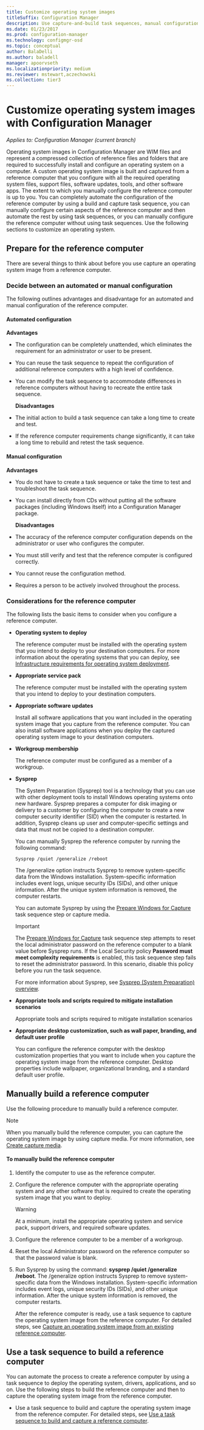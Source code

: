 ```yaml
---
title: Customize operating system images
titleSuffix: Configuration Manager
description: Use capture-and-build task sequences, manual configuration, or a combination of both to customize an operating system image.
ms.date: 01/23/2017
ms.prod: configuration-manager
ms.technology: configmgr-osd
ms.topic: conceptual
author: BalaDelli
ms.author: baladell
manager: apoorvseth
ms.localizationpriority: medium
ms.reviewer: mstewart,aczechowski
ms.collection: tier3
---
```

# Customize operating system images with Configuration Manager

*Applies to: Configuration Manager (current branch)*

Operating system images in Configuration Manager are WIM files and represent a compressed collection of reference files and folders that are required to successfully install and configure an operating system on a computer. A custom operating system image is built and captured from a reference computer that you configure with all the required operating system files, support files, software updates, tools, and other software apps. The extent to which you manually configure the reference computer is up to you. You can completely automate the configuration of the reference computer by using a build and capture task sequence, you can manually configure certain aspects of the reference computer and then automate the rest by using task sequences, or you can manually configure the reference computer without using task sequences. Use the following sections to customize an operating system.

##  <a name="BKMK_PrepareReferenceComputer"></a> Prepare for the  reference computer  
 There are several things to think about before you use capture an operating system image from a reference computer.  

###  <a name="BKMK_RefComputerDecide"></a> Decide between an automated or manual configuration  
 The following outlines advantages and disadvantage for an automated and manual configuration of the reference computer.  

#### Automated configuration  
 **Advantages**  

- The configuration can be completely unattended, which eliminates the requirement for an administrator or user to be present.  

- You can reuse the task sequence to repeat the configuration of additional reference computers with a high level of confidence.  

- You can modify the task sequence to accommodate differences in reference computers without having to recreate the entire task sequence.  

  **Disadvantages**  

- The initial action to build a task sequence can take a long time to create and test.  

- If the reference computer requirements change significantly, it can take a long time to rebuild and retest the task sequence.  

#### Manual configuration  
 **Advantages**  

- You do not have to create a task sequence or take the time to test and troubleshoot the task sequence.  

- You can install directly from CDs without putting all the software packages (including Windows itself) into a Configuration Manager package.  

  **Disadvantages**  

- The accuracy of the reference computer configuration depends on the administrator or user who configures the computer.  

- You must still verify and test that the reference computer is configured correctly.  

- You cannot reuse the configuration method.  

- Requires a person to be actively involved throughout the process.  

###  <a name="BKMK_RefComputerConsiderations"></a> Considerations for the reference computer  
 The following lists the basic items to consider when you configure a reference computer.  

-   **Operating system to deploy**  

     The reference computer must be installed with the operating system that you intend to deploy to your destination computers. For more information about the operating systems that you can deploy, see [Infrastructure requirements for operating system deployment](../plan-design/infrastructure-requirements-for-operating-system-deployment.md).  

-   **Appropriate service pack**  

     The reference computer must be installed with the operating system that you intend to deploy to your destination computers.  

-   **Appropriate software updates**  

     Install all software applications that you want included in the operating system image that you capture from the reference computer. You can also install software applications when you deploy the captured operating system image to your destination computers.  

-   **Workgroup membership**  

     The reference computer must be configured as a member of a workgroup.  

-   **Sysprep**  

     The System Preparation (Sysprep) tool is a technology that you can use with other deployment tools to install Windows operating systems onto new hardware. Sysprep prepares a computer for disk imaging or delivery to a customer by configuring the computer to create a new computer security identifier (SID) when the computer is restarted. In addition, Sysprep cleans up user and computer-specific settings and data that must not be copied to a destination computer.  

     You can manually Sysprep the reference computer by running the following command:  

     `Sysprep /quiet /generalize /reboot`  

     The /generalize option instructs Sysprep to remove system-specific data from the Windows installation. System-specific information includes event logs, unique security IDs (SIDs), and other unique information. After the unique system information is removed, the computer restarts.  

     You can automate Sysprep by using the [Prepare Windows for Capture](../understand/task-sequence-steps.md#BKMK_PrepareWindowsforCapture) task sequence step or capture media.  

    > [!IMPORTANT]  
    >  The [Prepare Windows for Capture](../understand/task-sequence-steps.md#BKMK_PrepareWindowsforCapture) task sequence step attempts to reset the local administrator password on the reference computer to a blank value before Sysprep runs. If the Local Security policy **Password must meet complexity requirements** is enabled, this task sequence step fails to reset the administrator password. In this scenario, disable this policy before you run the task sequence.  

     For more information about Sysprep, see [Sysprep (System Preparation) overview](/windows-hardware/manufacture/desktop/sysprep--system-preparation--overview).  

-   **Appropriate tools and scripts required to mitigate installation scenarios**  

     Appropriate tools and scripts required to mitigate installation scenarios  

-   **Appropriate desktop customization, such as wall paper, branding, and default user profile**  

     You can configure the reference computer with the desktop customization properties that you want to include when you capture the operating system image from the reference computer. Desktop properties include wallpaper, organizational branding, and a standard default user profile.  

##  <a name="BKMK_ManuallyBuildReference"></a> Manually build a reference computer  
 Use the following procedure to manually build a reference computer.  

> [!NOTE]  
>  When you manually build the reference computer, you can capture the operating system image by using capture media. For more information, see [Create capture media](../deploy-use/create-capture-media.md).  

#### To manually build the reference computer  

1. Identify the computer to use as the reference computer.  

2. Configure the reference computer with the appropriate operating system and any other software that is required to create the operating system image that you want to deploy.  

   > [!WARNING]  
   >  At a minimum, install the appropriate operating system and service pack, support drivers, and required software updates.  

3. Configure the reference computer to be a member of a workgroup.  

4. Reset the local Administrator password on the reference computer so that the password value is blank.  

5. Run Sysprep by using the command:  **sysprep /quiet /generalize /reboot**. The /generalize option instructs Sysprep to remove system-specific data from the Windows installation. System-specific information includes event logs, unique security IDs (SIDs), and other unique information. After the unique system information is removed, the computer restarts.  

   After the reference computer is ready, use a task sequence to capture the operating system image from the reference computer.  For detailed steps, see [Capture an operating system image from an existing reference computer](../deploy-use/create-a-task-sequence-to-capture-an-operating-system.md#BKMK_CaptureExistingRefComputer).  

##  <a name="BKMK_UseTSToBuildReference"></a> Use a task sequence to build a reference computer  
 You can automate the process to create a reference computer by using a task sequence to deploy the operating system, drivers, applications, and so on.  Use the following steps to build the reference computer and then to capture the operating system image from the reference computer.  

-   Use a task sequence to build and capture the operating system image from the reference computer.  For detailed steps, see [Use a task sequence to build and capture a reference computer](../deploy-use/create-a-task-sequence-to-capture-an-operating-system.md#BKMK_BuildCaptureTS).
